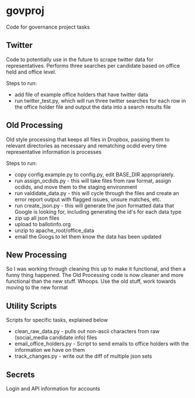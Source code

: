 govproj
=======

Code for governance project tasks

Twitter
-------
Code to potentially use in the future to scrape twitter data for representatives. Performs three searches per candidate based on office held and office level.

Steps to run:
 - add file of example office holders that have twitter data
 - run twitter_test.py, which will run three twitter searches for each row in the office holder file and output the data into a search results file 

Old Processing
--------------
Old style processing that keeps all files in Dropbox, passing them to relevant directories as necessary and rematching ocdid every time representative information is processes

Steps to run:
 - copy config.example.py to config.py, edit BASE_DIR appropriately.
 - run assign_ocdids.py - this will take files from raw format, assign ocdids, and move them to the staging environment
 - run valdidate_data.py - this will cycle through the files and create an error report output with flagged issues, unsure matches, etc.
 - run create_json.py - this will generate the json formatted data that Google is looking for, including generating the id's for each data type
 - zip up all json files
 - upload to ballotinfo.org
 - unzip to apache_root/office_data
 - email the Googs to let them know the data has been updated

New Processing
--------------
So I was working through cleaning this up to make it functional, and then a funny thing happened. The Old Processing code is now cleaner and more functional than the new stuff. Whoops. Use the old stuff, work towards moving to the new format

Utility Scripts
---------------
Scripts for specific tasks, explained below

 - clean_raw_data.py - pulls out non-ascii characters from raw (social_media candidate info) files
 - email_office_holders.py - Script to send emails to office holders with the information we have on them
 - track_changes.py - write out the diff of multiple json sets

Secrets
-------
Login and API information for accounts
